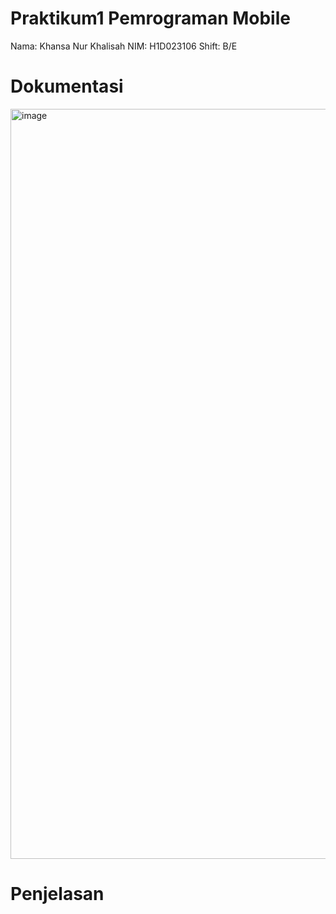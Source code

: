 # Praktikum1 Pemrograman Mobile
Nama: Khansa Nur Khalisah
NIM: H1D023106
Shift: B/E

# Dokumentasi
<img width="1920" height="1200" alt="image" src="https://github.com/user-attachments/assets/35df2a5a-c1cd-44f8-bcde-3475c00422d2" />

# Penjelasan


